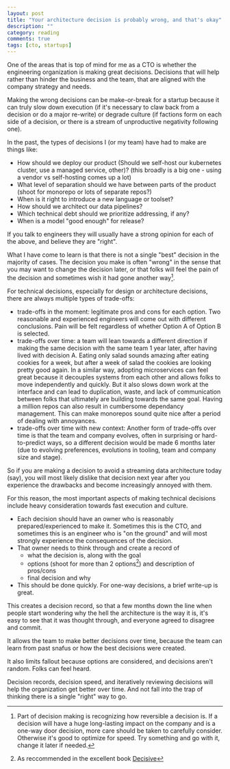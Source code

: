 ```yaml
---
layout: post
title: "Your architecture decision is probably wrong, and that's okay"
description: ""
category: reading
comments: true
tags: [cto, startups]
---
```


One of the areas that is top of mind for me as a CTO is whether the engineering organization is making great decisions. Decisions that will help rather than hinder the business and the team, that are aligned with the company strategy and needs.

Making the wrong decisions can be make-or-break for a startup because it can truly slow down execution (if it's necessary
to claw back from a decision or do a major re-write) or degrade culture (if factions form on each side of a decision, or there is a stream of unproductive negativity following one).

In the past, the types of decisions I (or my team) have had to make are things like:
* How should we deploy our product (Should we self-host our kubernetes cluster, use a managed service, other)? (this broadly is a big one - using a vendor vs self-hosting comes up a lot)
* What level of separation should we have between parts of the product (shoot for monorepo or lots of separate repos?)
* When is it right to introduce a new language or toolset?
* How should we architect our data pipelines?
* Which technical debt should we prioritize addressing, if any?
* When is a model "good enough" for release?

If you talk to engineers they will usually have a strong opinion for each of the above, and believe they are "right".

What I have come to learn is that there is not a single "best" decision in the majority of cases. 
The decision you make is often "wrong" in the sense that you may want to change the decision later, or that folks will feel the pain of the decision and sometimes wish it had gone another way[^1].

For technical decisions, especially for design or architecture decisions, there are always multiple types of trade-offs:
* trade-offs in the moment: legitimate pros and cons for each option. Two reasonable and experienced engineers will come out with different conclusions. Pain will be felt regardless of whether Option A of Option B is selected.
* trade-offs over time: a team will lean towards a different direction if making the same decision with the same team 1 year later, after having lived with decision A.
Eating only salad sounds amazing after eating cookies for a week, but after a week of salad the cookies are looking pretty good again. In a similar way, adopting microservices can feel great because it decouples systems from each other and allows folks to move independently and quickly. But it also slows down work at the interface and can lead to duplication, waste, and lack of communication between folks that ultimately are building towards the same goal. Having a million repos can also result in cumbersome dependancy management. This can make monorepos sound quite nice after a period of dealing with annoyances. 
* trade-offs over time with new context: Another form of trade-offs over time is that the team and company evolves, often in surprising or hard-to-predict ways, so a different decision would be made 6 months later (due to evolving preferences, evolutions in tooling, team and company size and stage).

So if you are making a decision to avoid a streaming data architecture today (say), you will most likely dislike that decision next year after you experience the drawbacks and become increasingly annoyed with them.

For this reason, the most important aspects of making technical decisions include heavy consideration towards fast execution and culture.
- Each decision should have an owner who is reasonably prepared/experienced to make it. Sometimes this is the CTO, and sometimes this is an engineer who is "on the ground" and will most strongly experience the consequences of the decision.
- That owner needs to think through and create a record of
    - what the decision is, along with the goal
    - options (shoot for more than 2 options[^2]) and description of pros/cons
    - final decision and why
- This should be done quickly. For one-way decisions, a brief write-up is great. 

This creates a decision record, so that a few months down the line when people start wondering why the hell the architecture is the way it is, it's easy to see that it was thought through, and everyone agreed to disagree and commit.

It allows the team to make better decisions over time, because the team can learn from past snafus or how the best decisions were created.

It also limits fallout because options are considered, and decisions aren't random. Folks can feel heard.

Decision records, decision speed, and iteratively reviewing decisions will help the organization get better over time. And not fall into the trap of thinking there is a single "right" way to go.

[^1]: Part of decision making is recognizing how reversible a decision is. If a decision will have a huge long-lasting impact on the company and is a one-way door decision, more care should be taken to carefully consider. 
Otherwise it's good to optimize for speed. Try something and go with it, change it later if needed.

[^2]: As reccommended in the excellent book [Decisive](https://www.amazon.com/Decisive-Chip-Heath-Dan-Heath-audiobook/dp/B00B3Z5QFK)